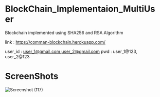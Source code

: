 # BlockChain_Implementaion_MultiUser

Blockchain implemented using SHA256 and RSA Algorithm

link : https://comman-blockchain.herokuapp.com/

user_id : user_1@gmail.com,user_2@gmail.com
pwd : user_1@123, user_2@123


# ScreenShots


![Screenshot (117)](https://user-images.githubusercontent.com/31537362/61401684-98758700-a8ef-11e9-8463-72a5b995bfa2.png)
